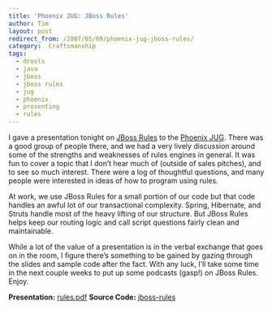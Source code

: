 ```yaml
---
title: 'Phoenix JUG: JBoss Rules'
author: Tim
layout: post
redirect_from: /2007/05/09/phoenix-jug-jboss-rules/
category:  Craftsmanship
tags:
  - drools
  - java
  - jboss
  - jboss rules
  - jug
  - phoenix
  - presenting
  - rules
---
```

I gave a presentation tonight on [JBoss Rules][1] to the [Phoenix JUG][1]. There was a good group of people there, and we had a very lively discussion around some of the strengths and weaknesses of rules engines in general. It was fun to cover a topic that I don&#8217;t hear much of (outside of sales pitches), and to see so much interest. There were a log of thoughtful questions, and many people were interested in ideas of how to program using rules.

At work, we use JBoss Rules for a small portion of our code but that code handles an awful lot of our transactional complexity. Spring, Hibernate, and Struts handle most of the heavy lifting of our structure. But JBoss Rules helps keep our routing logic and call script questions fairly clean and maintainable.

While a lot of the value of a presentation is in the verbal exchange that goes on in the room, I figure there&#8217;s something to be gained by gazing through the slides and sample code after the fact. With any luck, I&#8217;ll take some time in the next couple weeks to put up some podcasts (gasp!) on JBoss Rules. Enjoy.

**Presentation:** [rules.pdf][2]
**Source Code:** [jboss-rules][3]

 [1]: http://phxjug.org/meetings.html
 [2]: http://timshadel.com/code/presentations/jboss-rules/rules.pdf
 [3]: http://timshadel.com/code/presentations/jboss-rules/
